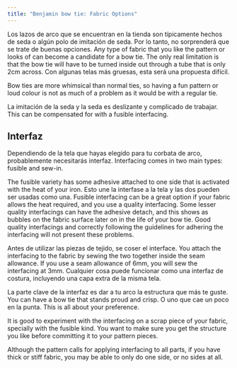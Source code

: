 ```yaml
---
title: "Benjamin bow tie: Fabric Options"
---
```


Los lazos de arco que se encuentran en la tienda son típicamente hechos de seda o algún polo de imitación de seda. Por lo tanto, no sorprenderá que se trate de buenas opciones. Any type of fabric that you like the pattern or looks of can become a candidate for a bow tie. The only real limitation is that the bow tie will have to be turned inside out through a tube that is only 2cm across. Con algunas telas más gruesas, esta será una propuesta difícil.

Bow ties are more whimsical than normal ties, so having a fun pattern or loud colour is not as much of a problem as it would be with a regular tie.

La imitación de la seda y la seda es deslizante y complicado de trabajar. This can be compensated for with a fusible interfacing.

## Interfaz

Dependiendo de la tela que hayas elegido para tu corbata de arco, probablemente necesitarás interfaz. Interfacing comes in two main types: fusible and sew-in.

The fusible variety has some adhesive attached to one side that is activated with the heat of your iron. Esto une la interfase a la tela y las dos pueden ser usadas como una. Fusible interfacing can be a great option if your fabric allows the heat required, and you use a quality interfacing. Some lesser quality interfacings can have the adhesive detach, and this shows as bubbles on the fabric surface later on in the life of your bow tie. Good quality interfacings and correctly following the guidelines for adhering the interfacing will not present these problems.

Antes de utilizar las piezas de tejido, se coser el interface. You attach the interfacing to the fabric by sewing the two together inside the seam allowance. If you use a seam allowance of 6mm, you will sew the interfacing at 3mm. Cualquier cosa puede funcionar como una interfaz de costura, incluyendo una capa extra de la misma tela.

La parte clave de la interfaz es dar a tu arco la estructura que más te guste. You can have a bow tie that stands proud and crisp. O uno que cae un poco en la punta. This is all about your preference.

It is good to experiment with the interfacing on a scrap piece of your fabric, specially with the fusible kind. You want to make sure you get the structure you like before committing it to your pattern pieces.

Although the pattern calls for applying interfacing to all parts, if you have thick or stiff fabric, you may be able to only do one side, or no sides at all.
